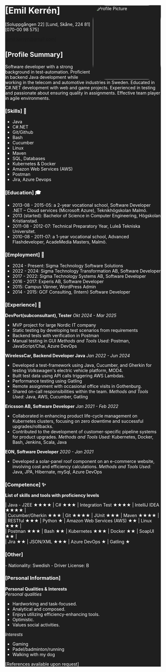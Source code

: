 ﻿<div style="max-width: 700px; margin: 0 auto; background: #1f1f1f; color: #FFFFFF">
    <div style="float: right">
        <img src="https://media.licdn.com/dms/image/v2/C4E03AQHqexL95EDNSQ/profile-displayphoto-shrink_800_800/profile-displayphoto-shrink_800_800/0/1646052480264?e=1747267200&v=beta&t=Ii51NTdXp_-HXp7dwJslAtIEfzr4TcIDl5HaHz5fHfM"
            alt="Profile Picture"
            width="220px"
            height="240px"
            style="border-radius: 20%;">
    </div>

<h1>[Emil Kerrén]</h1>
<p>[Soluppgången 22]  [Lund, Skåne, 224 81]  [070-00 98 575]</p>
<p><a href="mailto:emil.kerren@gmail.com">[emil.kerren@gmail.com]</a></p>


<h2>[Profile Summary]  </h2>
Software developer with a strong background in test-automation. Proficient in backend Java development while working in the telecom and automotive industries in Sweden. Educated in C#.NET development with web and game projects. Experienced in testing and passionate about ensuring quality in assignments. Effective team player in agile environments.

<h3>[Skills] 🧰</h3>

- Java
- C#.NET
- Git/Github
- Bash
- Cucumber
- Linux
- Maven
- SQL, Databases
- Kubernetes & Docker
- Amazon Web Services (AWS)
- Postman
- Jira, Azure Devops

<h3>[Education] 🎓</h3>

- 2013-08 - 2015-05: a 2-year vocational school, Software Developer .NET – Cloud services (Microsoft Azure), Teknikhögskolan Malmö.
- 2013 (started): Bachelor of Science in Computer Engineering, Högskolan Kristianstad.
- 2011-08 - 2012-07: Technical Preparatory Year, Luleå Tekniska Universitet.
- 2010-08 - 2011-07: a 1-year vocational school, Advanced Flashdeveloper, AcadeMedia Masters, Malmö.

<h3>[Employment] 💼</h3>

- 2024 - Present: Sigma Technology Software Solutions
- 2022 - 2024: Sigma Technology Transformation AB, Software Developer
- 2017 - 2022: Sigma Technology Systems AB, Software Developer
- 2016 - 2017: Experis AB, Software Developer
- 2015: Campus Vänner, WordPress Admin
- 2014 - 2015: GCF Consulting, (Intern) Software Developer

<h3>[Experience]  🌟  </h3>

**DevPort(subconsultant), Tester** 
_Okt 2024 - Mar 2025_
- MVP project for large Nordic IT company
- Static testing by developing test scenarios from requirements
- Backend tests with verification in Postman
- Manual testing in GUI
_Methods and Tools Used:_ Postman, JavaScript/Chai, Azure DevOps

**WirelessCar, Backend Developer Java** 
_Jan 2022 - Jun 2024_
- Developed a test-framework using Java, Cucumber, and Gherkin for testing Volkswagen's electric vehicle platform, MOD4.
- Built test data using API calls triggering AWS Lambdas.
- Performance testing using Gatling
- Remote assignment with occasional office visits in Gothenburg.
- Shared on-call responsibilities within the team.
_Methods and Tools Used:_ Java, AWS, Cucumber, Gatling

**Ericsson AB, Software Developer**
_Jan 2021 - Feb 2022_
- Collaborated in enhancing product life-cycle management on Kubernetes clusters, focusing on zero downtime and successful upgrades/rollbacks.
- Contributed to the development of customer-specific pipeline systems for product upgrades.
_Methods and Tools Used:_ Kubernetes, Docker, Bash, Jenkins, Scala, Java

**EON, Software Developer**
_2020 - Jan 2021_
- Developed a solar-panel roof component on an e-commerce website, involving cost and efficiency calculations.
_Methods and Tools Used:_ Java, JPA, Hibernate, mySql, Azure DevOps


<h3>[Competence] ✨  </h3>

**List of skills and tools with proficiency levels**

| Java - J2EE ★★★★ | C# ★★★ | Integration Test ★★★★ | IntelliJ IDEA ★★★★ |  
| Cucumber/Gherkin ★★★ | Git ★★★★ | JUnit ★★★ | Maven ★★★★ |  
| RESTful ★★★ | Python ★ | Amazon Web Services (AWS) ★★ | Linux ★★★ |  
| Postman ★★★ | Bash ★★ | Kubernetes ★★★ | Docker ★★ | SoapUI ★★ |  
| Jira ★★ | JSON/XML ★★★ | Azure DevOps ★ | Gatling ★

<h3>[Other]</h3>
- Nationality: Swedish
- Driver License: B

<h3>[Personal Information]</h3>  

**Personal Qualities & Interests**  
*Personal qualities*
- Hardworking and task-focused.  
- Analytical and composed.  
- Enjoys utilizing efficiency-enhancing tools.  
- Optimistic.  
- Values social activities.  

*Interests*
- Gaming
- Padel/badminton/running
- Walking with my dog

[References available upon request]

</div>